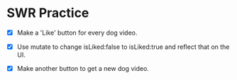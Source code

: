 # SWR Practice

- [x] Make a 'Like' button for every dog video.

- [x] Use mutate to change isLiked:false to isLiked:true and reflect that on the UI.

- [x] Make another button to get a new dog video.
